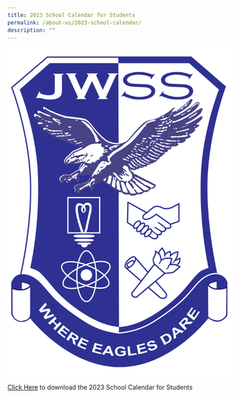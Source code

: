 ```yaml
---
title: 2023 School Calendar for Students
permalink: /about-us/2023-school-calendar/
description: ""
---
```

![](/images/JWSS%20School%20Crest.png)


[Click Here](/files/About%20Us/School%20Calendar/2023%20jwss%20calendar%20-%20oct%2023%20(updated).pdf) to download the 2023 School Calendar for Students